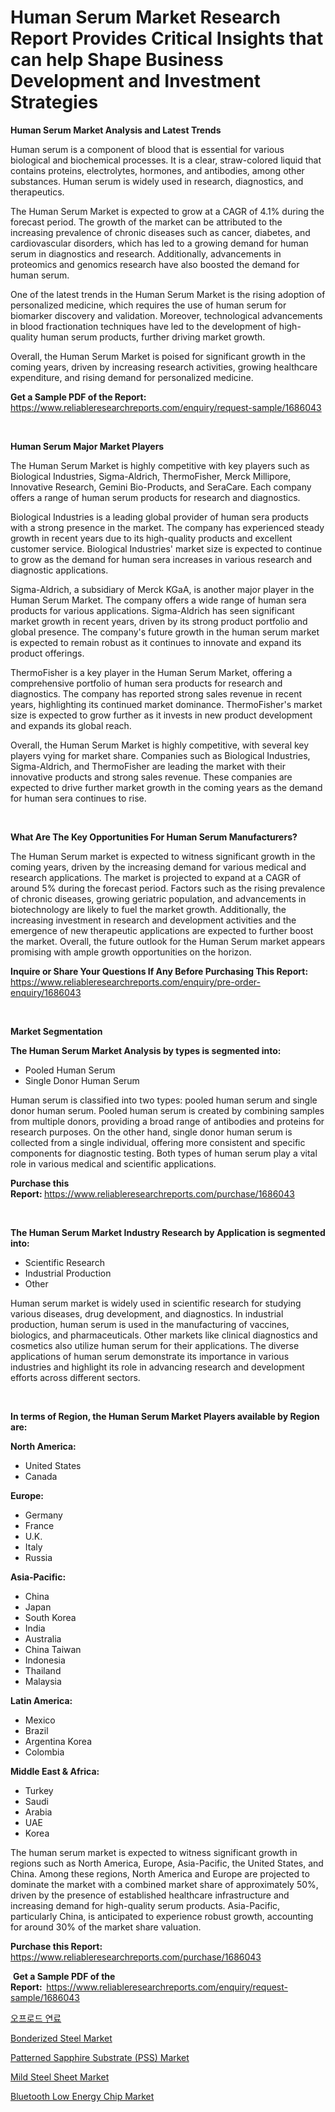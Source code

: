 <p><h1>Human Serum Market Research Report Provides Critical Insights that can help Shape Business Development and Investment Strategies</h1></p><p><strong>Human Serum Market Analysis and Latest Trends</strong></p>
<p><p>Human serum is a component of blood that is essential for various biological and biochemical processes. It is a clear, straw-colored liquid that contains proteins, electrolytes, hormones, and antibodies, among other substances. Human serum is widely used in research, diagnostics, and therapeutics.</p><p>The Human Serum Market is expected to grow at a CAGR of 4.1% during the forecast period. The growth of the market can be attributed to the increasing prevalence of chronic diseases such as cancer, diabetes, and cardiovascular disorders, which has led to a growing demand for human serum in diagnostics and research. Additionally, advancements in proteomics and genomics research have also boosted the demand for human serum.</p><p>One of the latest trends in the Human Serum Market is the rising adoption of personalized medicine, which requires the use of human serum for biomarker discovery and validation. Moreover, technological advancements in blood fractionation techniques have led to the development of high-quality human serum products, further driving market growth.</p><p>Overall, the Human Serum Market is poised for significant growth in the coming years, driven by increasing research activities, growing healthcare expenditure, and rising demand for personalized medicine.</p></p>
<p><strong>Get a Sample PDF of the Report:&nbsp;</strong> <a href="https://www.reliableresearchreports.com/enquiry/request-sample/1686043">https://www.reliableresearchreports.com/enquiry/request-sample/1686043</a></p>
<p>&nbsp;</p>
<p><strong>Human Serum Major Market Players</strong></p>
<p><p>The Human Serum Market is highly competitive with key players such as Biological Industries, Sigma-Aldrich, ThermoFisher, Merck Millipore, Innovative Research, Gemini Bio-Products, and SeraCare. Each company offers a range of human serum products for research and diagnostics.</p><p>Biological Industries is a leading global provider of human sera products with a strong presence in the market. The company has experienced steady growth in recent years due to its high-quality products and excellent customer service. Biological Industries' market size is expected to continue to grow as the demand for human sera increases in various research and diagnostic applications.</p><p>Sigma-Aldrich, a subsidiary of Merck KGaA, is another major player in the Human Serum Market. The company offers a wide range of human sera products for various applications. Sigma-Aldrich has seen significant market growth in recent years, driven by its strong product portfolio and global presence. The company's future growth in the human serum market is expected to remain robust as it continues to innovate and expand its product offerings.</p><p>ThermoFisher is a key player in the Human Serum Market, offering a comprehensive portfolio of human sera products for research and diagnostics. The company has reported strong sales revenue in recent years, highlighting its continued market dominance. ThermoFisher's market size is expected to grow further as it invests in new product development and expands its global reach.</p><p>Overall, the Human Serum Market is highly competitive, with several key players vying for market share. Companies such as Biological Industries, Sigma-Aldrich, and ThermoFisher are leading the market with their innovative products and strong sales revenue. These companies are expected to drive further market growth in the coming years as the demand for human sera continues to rise.</p></p>
<p>&nbsp;</p>
<p><strong>What Are The Key Opportunities For Human Serum Manufacturers?</strong></p>
<p><p>The Human Serum market is expected to witness significant growth in the coming years, driven by the increasing demand for various medical and research applications. The market is projected to expand at a CAGR of around 5% during the forecast period. Factors such as the rising prevalence of chronic diseases, growing geriatric population, and advancements in biotechnology are likely to fuel the market growth. Additionally, the increasing investment in research and development activities and the emergence of new therapeutic applications are expected to further boost the market. Overall, the future outlook for the Human Serum market appears promising with ample growth opportunities on the horizon.</p></p>
<p><strong>Inquire or Share Your Questions If Any Before Purchasing This Report:</strong> <a href="https://www.reliableresearchreports.com/enquiry/pre-order-enquiry/1686043">https://www.reliableresearchreports.com/enquiry/pre-order-enquiry/1686043</a></p>
<p>&nbsp;</p>
<p><strong>Market Segmentation</strong></p>
<p><strong>The Human Serum Market Analysis by types is segmented into:</strong></p>
<p><ul><li>Pooled Human Serum</li><li>Single Donor Human Serum</li></ul></p>
<p><p>Human serum is classified into two types: pooled human serum and single donor human serum. Pooled human serum is created by combining samples from multiple donors, providing a broad range of antibodies and proteins for research purposes. On the other hand, single donor human serum is collected from a single individual, offering more consistent and specific components for diagnostic testing. Both types of human serum play a vital role in various medical and scientific applications.</p></p>
<p><strong>Purchase this Report:&nbsp;</strong><a href="https://www.reliableresearchreports.com/purchase/1686043">https://www.reliableresearchreports.com/purchase/1686043</a></p>
<p>&nbsp;</p>
<p><strong>The Human Serum Market Industry Research by Application is segmented into:</strong></p>
<p><ul><li>Scientific Research</li><li>Industrial Production</li><li>Other</li></ul></p>
<p><p>Human serum market is widely used in scientific research for studying various diseases, drug development, and diagnostics. In industrial production, human serum is used in the manufacturing of vaccines, biologics, and pharmaceuticals. Other markets like clinical diagnostics and cosmetics also utilize human serum for their applications. The diverse applications of human serum demonstrate its importance in various industries and highlight its role in advancing research and development efforts across different sectors.</p></p>
<p>&nbsp;</p>
<p><strong>In terms of Region, the Human Serum Market Players available by Region are:</strong></p>
<p>
    <p> <strong> North America: </strong>
        <ul>
            <li>United States</li>
            <li>Canada</li>
        </ul>
        </p> 
    <p> <strong> Europe: </strong>
        <ul>
            <li>Germany</li>
            <li>France</li>
            <li>U.K.</li>
            <li>Italy</li>
            <li>Russia</li>
        </ul>
        </p> 
    <p> <strong> Asia-Pacific: </strong>
        <ul>
            <li>China</li>
            <li>Japan</li>
            <li>South Korea</li>
            <li>India</li>
            <li>Australia</li>
            <li>China Taiwan</li>
            <li>Indonesia</li>
            <li>Thailand</li>
            <li>Malaysia</li>
        </ul>
        </p> 
    <p> <strong> Latin America: </strong>
        <ul>
            <li>Mexico</li>
            <li>Brazil</li>
            <li>Argentina Korea</li>
            <li>Colombia</li>
        </ul>
        </p> 
    <p> <strong> Middle East & Africa: </strong>
        <ul>
            <li>Turkey</li>
            <li>Saudi</li>
            <li>Arabia</li>
            <li>UAE</li>
            <li>Korea</li>
        </ul>
    </p>
    </p>
<p><p>The human serum market is expected to witness significant growth in regions such as North America, Europe, Asia-Pacific, the United States, and China. Among these regions, North America and Europe are projected to dominate the market with a combined market share of approximately 50%, driven by the presence of established healthcare infrastructure and increasing demand for high-quality serum products. Asia-Pacific, particularly China, is anticipated to experience robust growth, accounting for around 30% of the market share valuation.</p></p>
<p><strong>Purchase this Report: </strong><a href="https://www.reliableresearchreports.com/purchase/1686043">https://www.reliableresearchreports.com/purchase/1686043</a></p>
<p>&nbsp;<strong>Get a Sample PDF of the Report:&nbsp;&nbsp;</strong><a href="https://www.reliableresearchreports.com/enquiry/request-sample/1686043">https://www.reliableresearchreports.com/enquiry/request-sample/1686043</a></p>
<p><strong></strong></p>
<p><p><a href="https://github.com/khytkeqagplkzqvh/Market-Research-Report-List-1/blob/main/5357574191263.md">오프로드 연료</a></p><p><a href="https://github.com/ChiragRP21/Market-Research-Report-List-3/blob/main/bonderized-steel-market.md">Bonderized Steel Market</a></p><p><a href="https://confirmed-shield-e13.notion.site/Patterned-Sapphire-Substrate-PSS-Market-Size-Growth-and-Forecast-from-2024-2031-0ae46014aeef411f93b9e3749130691d">Patterned Sapphire Substrate (PSS) Market</a></p><p><a href="https://github.com/cecuraprangm/Market-Research-Report-List-1/blob/main/mild-steel-sheet-market.md">Mild Steel Sheet Market</a></p><p><a href="https://sore-arch-6db.notion.site/Bluetooth-Low-Energy-Chip-Market-Size-Evaluating-its-Market-Trends-Growth-and-Projections-2024--7ecee438fb6c4974993619d9727c12ce">Bluetooth Low Energy Chip Market</a></p></p>